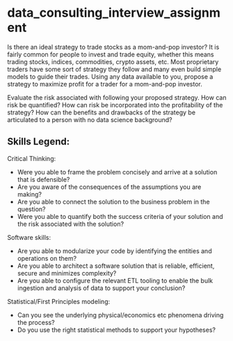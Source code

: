 # data_consulting_interview_assignment

Is there an ideal strategy to trade stocks as a mom-and-pop investor?
It is fairly common for people to invest and trade equity, whether this means trading stocks,
indices, commodities, crypto assets, etc. Most proprietary traders have some sort of strategy
they follow and many even build simple models to guide their trades.
Using any data available to you, propose a strategy to maximize profit for a trader for a
mom-and-pop investor. 

Evaluate the risk associated with following your proposed strategy. How can
risk be quantified? How can risk be incorporated into the profitability of the strategy?
How can the benefits and drawbacks of the strategy be articulated to a person with no
data science background?


Skills Legend:
-
Critical Thinking:
- Were you able to frame the problem concisely and arrive at a solution that is
defensible?
- Are you aware of the consequences of the assumptions you are making?
- Are you able to connect the solution to the business problem in the question?
- Were you able to quantify both the success criteria of your solution and the risk
associated with the solution?

Software skills:
- Are you able to modularize your code by identifying the entities and operations
on them?
- Are you able to architect a software solution that is reliable, efficient, secure and
minimizes complexity?
- Are you able to configure the relevant ETL tooling to enable the bulk ingestion
and analysis of data to support your conclusion?

Statistical/First Principles modeling:
- Can you see the underlying physical/economics etc phenomena driving the
process?
- Do you use the right statistical methods to support your hypotheses?

